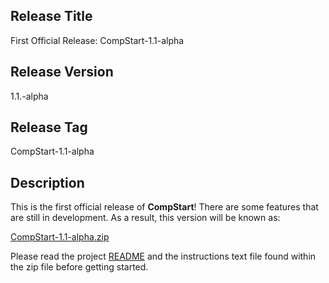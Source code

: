 ## Release Title

First Official Release: CompStart-1.1-alpha

## Release Version

1.1.-alpha

## Release Tag

CompStart-1.1-alpha

## Description

This is the first official release of **CompStart**! There are some features that are still in development. As a result, this version will be known as:

[CompStart-1.1-alpha.zip]()

Please read the project [README](https://github.com/dEhiN/CompStart) and the instructions text file found within the zip file before getting started.
